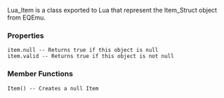 Lua_Item is a class exported to Lua that represent the Item_Struct object from EQEmu.

### Properties
```
item.null -- Returns true if this object is null
item.valid -- Returns true if this object is not null
```

### Member Functions
```
Item() -- Creates a null Item
```